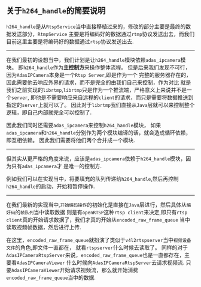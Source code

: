 ## 关于`h264_handle`的简要说明

`h264_handle`是从`RtspService`当中直接移植过来的，修改的部分主要是最终的数据发送部分，`RtmpService`
主要是将编码好的数据通过`rtmp`协议发送出去，而我们目前这里主要是将编码好的数据通过`rtsp`协议发送出去.

--------------------------------------------------------

在我们最初的设想当中，我们计划是让`h264_handle`模块依赖`adas_ipcamera`模块。
即`h264_handle`作为**主控制方**来操作整体流程。
但是后来我们发现不可行，因为`AdasIPCamera`本身是一个`Rtsp Server`,即是作为一个
完整的服务器存在的，因此需要他去响应外界的请求，而不是完全的由我们自己来控制，作为对比
就是我们之前实现的`librtmp`,`librtmp`只是作为一个推流端，严格意义上来说并不是一个`server`,
即他是不需要响应来自远程的`client`的请求，而只是需要将数据推送到指定的`server`上就可以了。
因此对于`librtmp`我们直接从`Java`层就可以来控制整个逻辑，即自己内部就完全可以控制了.

因此我们同时还需要`adas_ipcamera`来控制`h264_handle`模块，
如果`adas_ipcamera`和`h264_handle`分别作为两个模块编译的话，就会造成循环依赖，即互相依赖。
因此我们需要将他们两个合并成一个模块.

--------------------------------------------------------

但其实从更严格的角度来说，应该是`adas_ipcamera`依赖于`h264_handle`模块，因为只有`adas_ipcamera`才
是唯一的控制方.

例如我们可以在实现当中，将要填充的队列传递给`h264_handle`,然后再控制`h264_handle`的启动，开始和暂停操作.


--------------------------------------------------------

在我们最新的实现当中,`开始编码操作`的初始化是直接在`Java`层进行，然后具体从`编好码`的`帧队列`当中读取数据
则是有`openRTSP`这种`rtsp client`来决定,即只有`rtsp client`真的开始请求数据了，我们才真的开始从`encoded_raw_frame_queue`
当中读取视频帧数据，然后进行上传.

在这里，`encoded_raw_frame_queue`就扮演了类似于`v4l2rtspserver`当中`视频设备文件`的角色,即文件一直都在，
就看`rtspserver`什么时候去读取了。
同样的对于`AdasIPCameraRtspServer`来说，`encoded_raw_frame_queue`也是一直都存在，主要看`AdasIPCameraViewer`
什么时候向`AdasIPCameraRtspServer`去请求视频流.
只要`AdasIPCameraViewer`开始请求视频流，那么就开始消费`encoded_raw_frame_queue`当中的数据.







